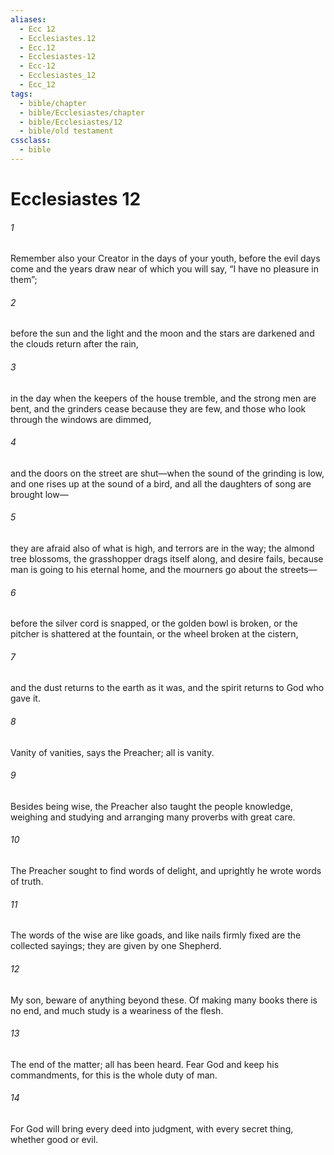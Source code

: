 ```yaml
---
aliases:
  - Ecc 12
  - Ecclesiastes.12
  - Ecc.12
  - Ecclesiastes-12
  - Ecc-12
  - Ecclesiastes_12
  - Ecc_12
tags:
  - bible/chapter
  - bible/Ecclesiastes/chapter
  - bible/Ecclesiastes/12
  - bible/old testament
cssclass:
  - bible
---
```


# Ecclesiastes 12

###### 1
Remember also your Creator in the days of your youth, before the evil days come and the years draw near of which you will say, “I have no pleasure in them”;
###### 2
before the sun and the light and the moon and the stars are darkened and the clouds return after the rain,
###### 3
in the day when the keepers of the house tremble, and the strong men are bent, and the grinders cease because they are few, and those who look through the windows are dimmed,
###### 4
and the doors on the street are shut—when the sound of the grinding is low, and one rises up at the sound of a bird, and all the daughters of song are brought low—
###### 5
they are afraid also of what is high, and terrors are in the way; the almond tree blossoms, the grasshopper drags itself along, and desire fails, because man is going to his eternal home, and the mourners go about the streets—
###### 6
before the silver cord is snapped, or the golden bowl is broken, or the pitcher is shattered at the fountain, or the wheel broken at the cistern,
###### 7
and the dust returns to the earth as it was, and the spirit returns to God who gave it.
###### 8
Vanity of vanities, says the Preacher; all is vanity.
###### 9
Besides being wise, the Preacher also taught the people knowledge, weighing and studying and arranging many proverbs with great care.
###### 10
The Preacher sought to find words of delight, and uprightly he wrote words of truth.
###### 11
The words of the wise are like goads, and like nails firmly fixed are the collected sayings; they are given by one Shepherd.
###### 12
My son, beware of anything beyond these. Of making many books there is no end, and much study is a weariness of the flesh.
###### 13
The end of the matter; all has been heard. Fear God and keep his commandments, for this is the whole duty of man.
###### 14
For God will bring every deed into judgment, with every secret thing, whether good or evil.


